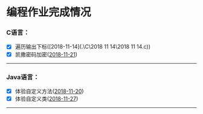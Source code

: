 # 编程作业完成情况

### C语言：
 - [X] 遍历输出下标([2018-11-14](.\C\2018 11 14\2018 11 14.c))
 - [X] 凯撒密码加密([2018-11-21]())

------

### Java语言：
 - [X] 体验自定义方法([2018-11-20]())
 - [X] 体验自定义类([2018-11-27]())

------
